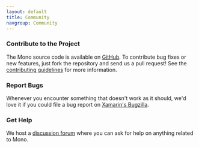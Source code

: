 ```yaml
---
layout: default
title: Community
navgroup: Community
---
```


### Contribute to the Project

The Mono source code is available on [GitHub](https://github.com/mono/mono). To contribute bug fixes or new features, just fork the repository and send us a pull request!
See the [contributing guidelines](https://github.com/mono/mono/blob/master/CONTRIBUTING.md) for more information.

### Report Bugs

Whenever you encounter something that doesn't work as it should, we'd love it if you could file a bug report on [Xamarin's Bugzilla](https://bugzilla.xamarin.com).

### Get Help

We host a [discussion forum]({{site.github.url}}/forum) where you can ask for help on anything related to Mono.

